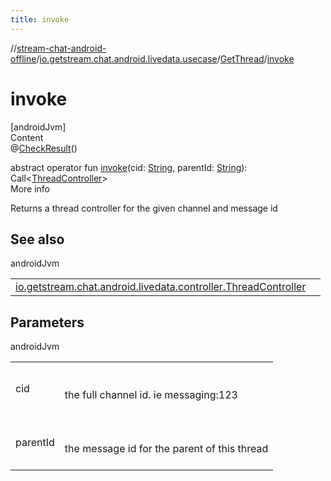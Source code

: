 ```yaml
---
title: invoke
---
```

//[stream-chat-android-offline](../../../index.md)/[io.getstream.chat.android.livedata.usecase](../index.md)/[GetThread](index.md)/[invoke](invoke.md)



# invoke  
[androidJvm]  
Content  
@[CheckResult](https://developer.android.com/reference/kotlin/androidx/annotation/CheckResult.html)()  
  
abstract operator fun [invoke](invoke.md)(cid: [String](https://kotlinlang.org/api/latest/jvm/stdlib/kotlin/-string/index.html), parentId: [String](https://kotlinlang.org/api/latest/jvm/stdlib/kotlin/-string/index.html)): Call&lt;[ThreadController](../../io.getstream.chat.android.livedata.controller/ThreadController/index.md)&gt;  
More info  


Returns a thread controller for the given channel and message id



## See also  
  
androidJvm  
  
| | |
|---|---|
| <a name="io.getstream.chat.android.livedata.usecase/GetThread/invoke/#kotlin.String#kotlin.String/PointingToDeclaration/"></a>[io.getstream.chat.android.livedata.controller.ThreadController](../../io.getstream.chat.android.livedata.controller/ThreadController/index.md)| <a name="io.getstream.chat.android.livedata.usecase/GetThread/invoke/#kotlin.String#kotlin.String/PointingToDeclaration/"></a>|
  


## Parameters  
  
androidJvm  
  
| | |
|---|---|
| <a name="io.getstream.chat.android.livedata.usecase/GetThread/invoke/#kotlin.String#kotlin.String/PointingToDeclaration/"></a>cid| <a name="io.getstream.chat.android.livedata.usecase/GetThread/invoke/#kotlin.String#kotlin.String/PointingToDeclaration/"></a><br/><br/>the full channel id. ie messaging:123<br/><br/>|
| <a name="io.getstream.chat.android.livedata.usecase/GetThread/invoke/#kotlin.String#kotlin.String/PointingToDeclaration/"></a>parentId| <a name="io.getstream.chat.android.livedata.usecase/GetThread/invoke/#kotlin.String#kotlin.String/PointingToDeclaration/"></a><br/><br/>the message id for the parent of this thread<br/><br/>|
  
  



